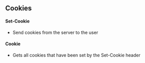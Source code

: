 ## Cookies
#### Set-Cookie
- Send cookies from the server to the user
#### Cookie
- Gets all cookies that have been set by the Set-Cookie header